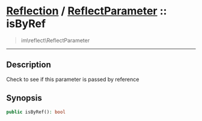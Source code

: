 # [Reflection](reflect.md) / [ReflectParameter](reflect-ReflectParameter.md) :: isByRef
 > im\reflect\ReflectParameter
____

## Description
Check to see if this parameter is passed by reference

## Synopsis
```php
public isByRef(): bool
```
